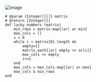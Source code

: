 ![image](https://user-images.githubusercontent.com/55923773/76694167-86c8c700-66aa-11ea-90e1-13e48c4acb31.png)
```
# @param {Integer[][]} matrix
# @return {Integer[]}
def lucky_numbers (matrix)
    min_rows = matrix.map{|ar| ar.min}
    max_cols = []
    i = 0
    while i < matrix[0].length do
        empty=[]
        matrix.each{|ar| empty << ar[i]}
        max_cols << empty
        i+=1
    end
    max_cols = max_cols.map{|ar| ar.max}
    max_cols & min_rows
end
```
